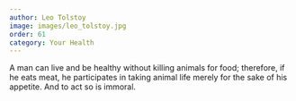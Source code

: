 ```yaml
---
author: Leo Tolstoy
image: images/leo_tolstoy.jpg
order: 61
category: Your Health
---
```


A man can live and be healthy without killing animals for food; therefore, if he eats meat, he participates in taking animal life merely for the sake of his appetite. And to act so is immoral.
